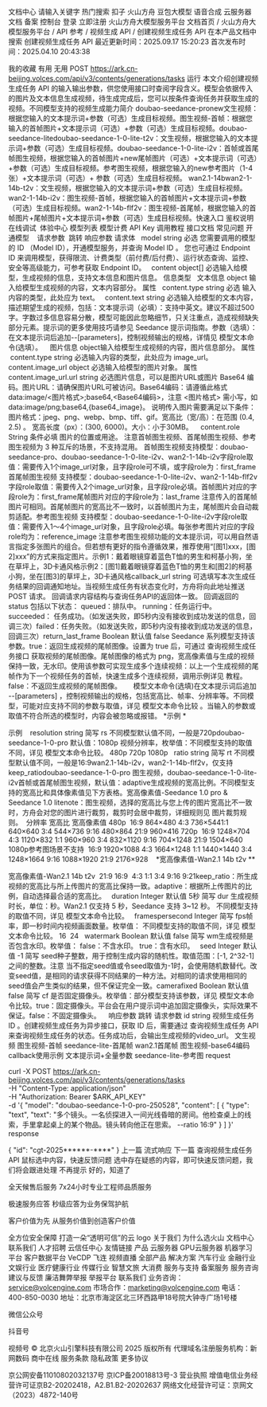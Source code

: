 
文档中心
请输入关键字
热门搜索
扣子
火山方舟
豆包大模型
语音合成
云服务器
文档
备案
控制台
登录
立即注册
火山方舟大模型服务平台
文档首页
/
火山方舟大模型服务平台
/
API 参考
/
视频生成 API
/
创建视频生成任务 API
在本产品文档中搜索
创建视频生成任务 API
最近更新时间：2025.09.17 15:20:23
首次发布时间：2025.04.10 20:43:38

我的收藏
有用
无用
POST https://ark.cn-beijing.volces.com/api/v3/contents/generations/tasks    运行​
本文介绍创建视频生成任务 API 的输入输出参数，供您使用接口时查阅字段含义。模型会依据传入的图片及文本信息生成视频，待生成完成后，您可以按条件查询任务并获取生成的视频。​
不同模型支持的视频生成能力简介​
doubao-seedance-pronew​
文生视频：根据您输入的文本提示词+参数（可选）生成目标视频。​
图生视频-首帧：根据您输入的首帧图片+文本提示词（可选）+参数（可选）生成目标视频。​
doubao-seedance-lite​
doubao-seedance-1-0-lite-t2v：文生视频，根据您输入的文本提示词+参数（可选）生成目标视频。​
doubao-seedance-1-0-lite-i2v：​
首帧或首尾帧图生视频，根据您输入的首帧图片+new尾帧图片（可选）+文本提示词（可选）+参数（可选）生成目标视频。​
参考图生视频，根据您输入的new参考图片（1-4张）+文本提示词（可选）+ 参数（可选）生成目标视频。​
wan2.1-14b​
wan2-1-14b-t2v：文生视频，根据您输入的文本提示词+参数（可选）生成目标视频。​
wan2-1-14b-i2v：图生视频-首帧，根据您输入的首帧图片+文本提示词+参数（可选）生成目标视频。​
wan2-1-14b-flf2v：图生视频-首尾帧，根据您输入的首帧图片+尾帧图片+文本提示词+参数（可选）生成目标视频。​
​
​
快速入口
鉴权说明
在线调试
​
 体验中心       模型列表       模型计费       API Key​
 调用教程       接口文档       常见问题       开通模型​
​
​
​
请求参数 ​
跳转 响应参数​
请求体​
​
​
model string 必选​
您需要调用的模型的 ID （Model ID），开通模型服务，并查询 Model ID 。​
您也可通过 Endpoint ID 来调用模型，获得限流、计费类型（前付费/后付费）、运行状态查询、监控、安全等高级能力，可参考获取 Endpoint ID。​
​
​
content object[] 必选​
输入给模型，生成视频的信息，支持文本信息和图片信息。​
信息类型​
​
​
文本信息 object​
输入给模型生成视频的内容，文本内容部分。​
属性​
​
​
content.type string 必选​
输入内容的类型，此处应为 text。​
​
​
content.text string 必选​
输入给模型的文本内容，描述期望生成的视频，包括：​
文本提示词（必填）：支持中英文。建议不超过500字。字数过多信息容易分散，模型可能因此忽略细节，只关注重点，造成视频缺失部分元素。提示词的更多使用技巧请参见 Seedance 提示词指南。​
参数（选填）：在文本提示词后追加--[parameters]，控制视频输出的规格，详情见 模型文本命令(选填）。​
​
​
​
图片信息 object​
输入给模型生成视频的内容，图片信息部分。​
属性​
​
​
content.type string 必选​
输入内容的类型，此处应为 image_url。​
​
​
content.image_url object 必选​
输入给模型的图片对象。​
属性​
​
​
content.image_url.url string 必选​
图片信息，可以是图片URL或图片 Base64 编码。​
图片URL：请确保图片URL可被访问。​
Base64编码：请遵循此格式data:image/<图片格式>;base64,<Base64编码>，注意 <图片格式> 需小写，如 data:image/png;base64,{base64_image}。​
说明​
传入图片需要满足以下条件：​
图片格式：jpeg、png、webp、bmp、tiff、gif。​
宽高比（宽/高）：在范围 (0.4, 2.5) 。​
宽高长度（px）：(300, 6000)。​
大小：小于30MB。​
​
​
​
content.role String 条件必填​
图片的位置或用途。​
注意​
首帧图生视频、首尾帧图生视频、参考图生视频为 3 种互斥的场景，不支持混用。​
首帧图生视频​
支持模型：doubao-seedance-pro、doubao-seedance-1-0-lite-i2v、wan2-1-14b-i2v​
字段role取值：需要传入1个image_url对象，且字段role可不填，或字段role为：first_frame​
​
首尾帧图生视频​
支持模型：doubao-seedance-1-0-lite-i2v、wan2-1-14b-flf2v​
字段role取值：需要传入2个image_url对象，且字段role必填。​
首帧图片对应的字段role为：first_frame​
尾帧图片对应的字段role为：last_frame​
注意​
传入的首尾帧图片可相同。首尾帧图片的宽高比不一致时，以首帧图片为主，尾帧图片会自动裁剪适配。​
​
参考图生视频​
支持模型：doubao-seedance-1-0-lite-i2v​
字段role取值：需要传入1～4个image_url对象，且字段role必填。​
每张参考图片对应的字段role均为：reference_image​
注意​
参考图生视频功能的文本提示词，可以用自然语言指定多张图片的组合。但若想有更好的指令遵循效果，推荐使用“[图1]xxx，[图2]xxx”的方式来指定图片。​
示例1：戴着眼镜穿着蓝色T恤的男生和柯基小狗，坐在草坪上，3D卡通风格​
示例2：[图1]戴着眼镜穿着蓝色T恤的男生和[图2]的柯基小狗，坐在[图3]的草坪上，3D卡通风格​
​
​
​
​
​
callback_url string 可选​
填写本次生成任务结果的回调通知地址。当视频生成任务有状态变化时，方舟将向此地址推送 POST 请求。​
回调请求内容结构与查询任务API的返回体一致。​
回调返回的 status 包括以下状态：​
queued：排队中。​
running：任务运行中。​
succeeded： 任务成功。（如发送失败，即5秒内没有接收到成功发送的信息，回调三次）​
failed：任务失败。（如发送失败，即5秒内没有接收到成功发送的信息，回调三次）​
​
​
return_last_frame Boolean 默认值 false​
Seedance 系列模型支持该参数。​
true：返回生成视频的尾帧图像。设置为 true 后，可通过 查询视频生成任务接口 获取视频的尾帧图像。尾帧图像的格式为 png，宽高像素值与生成的视频保持一致，无水印。​
使用该参数可实现生成多个连续视频：以上一个生成视频的尾帧作为下一个视频任务的首帧，快速生成多个连续视频，调用示例详见 教程。​
false：不返回生成视频的尾帧图像。​
​
​
​
​
​
模型文本命令(选填)​
在文本提示词后追加 --[parameters] ，控制视频输出的规格，包括宽高比、帧率、分辨率等。​
不同模型，可能对应支持不同的参数与取值，详见 模型文本命令比较 。当输入的参数或取值不符合所选的模型时，内容会被忽略或报错。​
*示例
* 

示例​
​
​
​
resolution  string 简写 rs​
不同模型默认值不同，一般是720p​
doubao-seedance-1-0-pro 默认值：1080p​
视频分辨率，枚举值：​
不同模型支持的取值不同，详见 模型文本命令比较。​
480p​
720p​
1080p​
​
​
ratio string 简写 rt​
不同模型默认值不同，一般是16:9​
wan2.1-14b-i2v，wan2-1-14b-flf2v，仅支持 keep_ratio​
doubao-seedance-1-0-pro 图生视频，doubao-seedance-1-0-lite-i2v首帧或首尾帧图生视频，默认值：adaptive​
生成视频的宽高比例。不同模型支持的宽高比和具体像素值见下方表格。​
宽高像素值-Seedance 1.0 pro & Seedance 1.0 lite​
note：图生视频，选择的宽高比与您上传的图片宽高比不一致时，方舟会对您的图片进行裁剪，裁剪时会居中裁剪，详细规则见 图片裁剪规则。​
​
分辨率​
宽高比​
宽高像素值​
480p​
​
16:9​
864×480​
4:3​
736×544​
1:1​
640×640​
3:4​
544×736​
9:16​
480×864​
21:9​
960×416​
720p​
​
16:9​
1248×704​
4:3​
1120×832​
1:1​
960×960​
3:4​
832×1120​
9:16​
704×1248​
21:9​
1504×640​
1080p参考图场景不支持​
​
16:9​
1920×1088​
4:3​
1664×1248​
1:1​
1440×1440​
3:4​
1248×1664​
9:16​
1088×1920​
21:9​
2176×928​
​
​
​
*宽高像素值-Wan2.1 14b t2v
**

宽高像素值-Wan2.1 14b t2v​
​
21:9​
16:9 ​
4:3​
1:1​
3:4​
9:16​
9:21​
keep_ratio：所生成视频的宽高比与所上传图片的宽高比保持一致。​
adaptive：根据所上传图片的比例，自动选择最合适的宽高比。​
​
​
duration Integer 默认值 5秒 简写 dur​
生成视频时长，单位：秒。Wan2.1 仅支持 5 秒，Seedance 支持 3~12 秒。​
不同模型支持的取值不同，详见 模型文本命令比较。​
​
​
framespersecond  Integer 简写 fps​
帧率，即一秒时间内视频画面数量。枚举值：​
不同模型支持的取值不同，详见 模型文本命令比较。​
16 ​
24​
​
​
watermark Boolean 默认值 false 简写 wm​
生成视频是否包含水印。枚举值：​
false：不含水印。​
true：含有水印。​
​
​
seed Integer 默认值 -1 简写 seed​
种子整数，用于控制生成内容的随机性。取值范围：[-1, 2^32-1]之间的整数。​
注意​
当不指定seed值或令seed取值为-1时，会使用随机数替代。​
改变seed值，是相同的请求获得不同结果的一种方法。对相同的请求使用相同的seed值会产生类似的结果，但不保证完全一致。​
​
​
camerafixed Boolean 默认值 false 简写 cf​
是否固定摄像头。枚举值：​
部分模型支持该参数，详见 模型文本命令比较。​
true：固定摄像头。平台会在用户提示词中追加固定摄像头，实际效果不保证。​
false：不固定摄像头。​
​
​
​
响应参数​
跳转 请求参数​
id string​
视频生成任务 ID 。创建视频生成任务为异步接口，获取 ID 后，需要通过 查询视频生成任务 API 来查询视频生成任务的状态。任务成功后，会输出生成视频的video_url。​
​
文生视频
图生视频-首帧
seedance-lite-首尾帧
wan2.1首尾帧
图生视频-base64编码
callback使用示例
文本提示词+全量参数
seedance-lite-参考图
request

curl -X POST https://ark.cn-beijing.volces.com/api/v3/contents/generations/tasks \
  -H "Content-Type: application/json" \
  -H "Authorization: Bearer $ARK_API_KEY" \
  -d '{
    "model": "doubao-seedance-1-0-pro-250528",
    "content": [
        {
            "type": "text",
            "text": "多个镜头。一名侦探进入一间光线昏暗的房间。他检查桌上的线索，手里拿起桌上的某个物品。镜头转向他正在思索。 --ratio 16:9"
        }
    ]
}'
response

{
  "id": "cgt-2025******-****"
}
上一篇
流式响应
下一篇
查询视频生成任务 API
鼠标选中内容，快速反馈问题
选中存在疑惑的内容，即可快速反馈问题，我们将会跟进处理
不再提示
好的，知道了

全天候售后服务
7x24小时专业工程师品质服务

极速服务应答
秒级应答为业务保驾护航

客户价值为先
从服务价值到创造客户价值

全方位安全保障
打造一朵“透明可信”的云
logo
关于我们
为什么选火山
文档中心
联系我们
人才招聘
云信任中心
友情链接
产品
云服务器
GPU云服务器
机器学习平台
客户数据平台 VeCDP
飞连
视频直播
全部产品
解决方案
汽车行业
金融行业
文娱行业
医疗健康行业
传媒行业
智慧文旅
大消费
服务与支持
备案服务
服务咨询
建议与反馈
廉洁舞弊举报
举报平台
联系我们
业务咨询：service@volcengine.com
市场合作：marketing@volcengine.com
电话：400-850-0030
地址：北京市海淀区北三环西路甲18号院大钟寺广场1号楼

微信公众号

抖音号

视频号
© 北京火山引擎科技有限公司 2025 版权所有
代理域名注册服务机构：新网数码 商中在线
服务条款
隐私政策
更多协议

京公网安备11010802032137号
京ICP备20018813号-3
营业执照
增值电信业务经营许可证京B2-20202418，A2.B1.B2-20202637
网络文化经营许可证：京网文（2023）4872-140号
